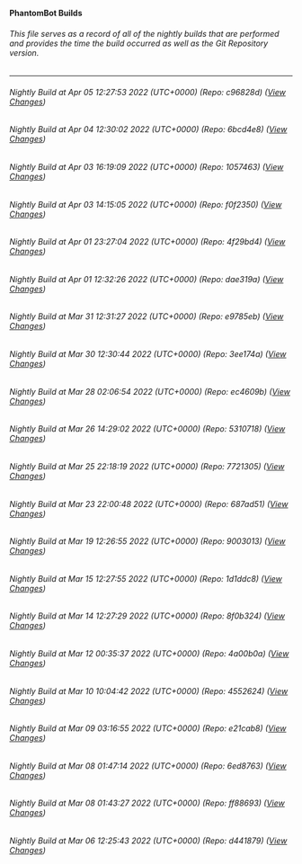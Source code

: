 **PhantomBot Builds**

###### This file serves as a record of all of the nightly builds that are performed and provides the time the build occurred as well as the Git Repository version.
-------------------------------------------------------------------------------------------------------------
###### Nightly Build at Apr 05 12:27:53 2022 (UTC+0000) (Repo: c96828d) ([View Changes](https://github.com/PhantomBot/PhantomBot/compare/6bcd4e8...c96828d))
###### Nightly Build at Apr 04 12:30:02 2022 (UTC+0000) (Repo: 6bcd4e8) ([View Changes](https://github.com/PhantomBot/PhantomBot/compare/1057463...6bcd4e8))
###### Nightly Build at Apr 03 16:19:09 2022 (UTC+0000) (Repo: 1057463) ([View Changes](https://github.com/PhantomBot/PhantomBot/compare/f0f2350...1057463))
###### Nightly Build at Apr 03 14:15:05 2022 (UTC+0000) (Repo: f0f2350) ([View Changes](https://github.com/PhantomBot/PhantomBot/compare/4f29bd4...f0f2350))
###### Nightly Build at Apr 01 23:27:04 2022 (UTC+0000) (Repo: 4f29bd4) ([View Changes](https://github.com/PhantomBot/PhantomBot/compare/dae319a...4f29bd4))
###### Nightly Build at Apr 01 12:32:26 2022 (UTC+0000) (Repo: dae319a) ([View Changes](https://github.com/PhantomBot/PhantomBot/compare/e9785eb...dae319a))
###### Nightly Build at Mar 31 12:31:27 2022 (UTC+0000) (Repo: e9785eb) ([View Changes](https://github.com/PhantomBot/PhantomBot/compare/3ee174a...e9785eb))
###### Nightly Build at Mar 30 12:30:44 2022 (UTC+0000) (Repo: 3ee174a) ([View Changes](https://github.com/PhantomBot/PhantomBot/compare/ec4609b...3ee174a))
###### Nightly Build at Mar 28 02:06:54 2022 (UTC+0000) (Repo: ec4609b) ([View Changes](https://github.com/PhantomBot/PhantomBot/compare/5310718...ec4609b))
###### Nightly Build at Mar 26 14:29:02 2022 (UTC+0000) (Repo: 5310718) ([View Changes](https://github.com/PhantomBot/PhantomBot/compare/7721305...5310718))
###### Nightly Build at Mar 25 22:18:19 2022 (UTC+0000) (Repo: 7721305) ([View Changes](https://github.com/PhantomBot/PhantomBot/compare/687ad51...7721305))
###### Nightly Build at Mar 23 22:00:48 2022 (UTC+0000) (Repo: 687ad51) ([View Changes](https://github.com/PhantomBot/PhantomBot/compare/9003013...687ad51))
###### Nightly Build at Mar 19 12:26:55 2022 (UTC+0000) (Repo: 9003013) ([View Changes](https://github.com/PhantomBot/PhantomBot/compare/1d1ddc8...9003013))
###### Nightly Build at Mar 15 12:27:55 2022 (UTC+0000) (Repo: 1d1ddc8) ([View Changes](https://github.com/PhantomBot/PhantomBot/compare/8f0b324...1d1ddc8))
###### Nightly Build at Mar 14 12:27:29 2022 (UTC+0000) (Repo: 8f0b324) ([View Changes](https://github.com/PhantomBot/PhantomBot/compare/4a00b0a...8f0b324))
###### Nightly Build at Mar 12 00:35:37 2022 (UTC+0000) (Repo: 4a00b0a) ([View Changes](https://github.com/PhantomBot/PhantomBot/compare/4552624...4a00b0a))
###### Nightly Build at Mar 10 10:04:42 2022 (UTC+0000) (Repo: 4552624) ([View Changes](https://github.com/PhantomBot/PhantomBot/compare/e21cab8...4552624))
###### Nightly Build at Mar 09 03:16:55 2022 (UTC+0000) (Repo: e21cab8) ([View Changes](https://github.com/PhantomBot/PhantomBot/compare/6ed8763...e21cab8))
###### Nightly Build at Mar 08 01:47:14 2022 (UTC+0000) (Repo: 6ed8763) ([View Changes](https://github.com/PhantomBot/PhantomBot/compare/ff88693...6ed8763))
###### Nightly Build at Mar 08 01:43:27 2022 (UTC+0000) (Repo: ff88693) ([View Changes](https://github.com/PhantomBot/PhantomBot/compare/d441879...ff88693))
###### Nightly Build at Mar 06 12:25:43 2022 (UTC+0000) (Repo: d441879) ([View Changes](https://github.com/PhantomBot/PhantomBot/compare/275d6cb...d441879))
